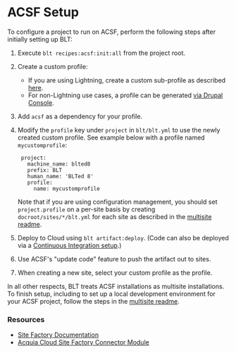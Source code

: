 # ACSF Setup

To configure a project to run on ACSF, perform the following steps after initially setting up BLT:

1. Execute `blt recipes:acsf:init:all` from the project root.
1. Create a custom profile:
    - If you are using Lightning, create a custom sub-profile as described [here](https://docs.acquia.com/lightning/subprofile).
    - For non-Lightning use cases, a profile can be generated [via Drupal Console](https://hechoendrupal.gitbooks.io/drupal-console/content/en/commands/generate-profile.html).
1. Add `acsf` as a dependency for your profile.
1. Modify the `profile` key under `project` in `blt/blt.yml` to use the newly created custom profile. See example below with a profile named `mycustomprofile`:

        project:
          machine_name: blted8
          prefix: BLT
          human_name: 'BLTed 8'
          profile:
            name: mycustomprofile
            
   Note that if you are using configuration management, you should set `project.profile` on a per-site basis by creating `docroot/sites/*/blt.yml` for each site as described in the [multisite readme](multisite.md). 

1. Deploy to Cloud using `blt artifact:deploy`. (Code can also be deployed via a [Continuous Integration setup](http://blt.readthedocs.io/en/stable/readme/deploy/#continuous-integration).)
1. Use ACSF's "update code" feature to push the artifact out to sites.
1. When creating a new site, select your custom profile as the profile.

In all other respects, BLT treats ACSF installations as multisite installations. To finish setup, including to set up a local development environment for your ACSF project, follow the steps in the [multisite readme](multisite.md).

### Resources

* [Site Factory Documentation](https://docs.acquia.com/site-factory/)
* [Acquia Cloud Site Factory Connector Module](https://www.drupal.org/project/acsf)
